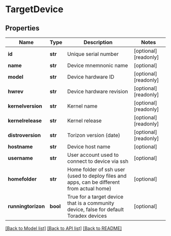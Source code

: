 # TargetDevice


## Properties
Name | Type | Description | Notes
------------ | ------------- | ------------- | -------------
**id** | **str** | Unique serial number | [optional] [readonly] 
**name** | **str** | Device mnemnonic name | [optional] 
**model** | **str** | Device hardware ID | [optional] [readonly] 
**hwrev** | **str** | Device hardware revision | [optional] [readonly] 
**kernelversion** | **str** | Kernel name | [optional] [readonly] 
**kernelrelease** | **str** | Kernel release | [optional] [readonly] 
**distroversion** | **str** | Torizon version (date) | [optional] [readonly] 
**hostname** | **str** | Device host name | [optional] 
**username** | **str** | User account used to connect to device via ssh | [optional] 
**homefolder** | **str** | Home folder of ssh user (used to deploy files and apps, can be different from actual home) | [optional] 
**runningtorizon** | **bool** | True for a target device that is a community device, false for default Toradex devices | [optional] 

[[Back to Model list]](../README.md#documentation-for-models) [[Back to API list]](../README.md#documentation-for-api-endpoints) [[Back to README]](../README.md)


